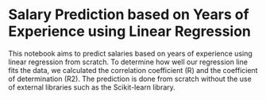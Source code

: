 # Salary Prediction based on Years of Experience using Linear Regression
This notebook aims to predict salaries based on years of experience using linear regression from scratch. To determine how well our regression line fits the data, we calculated the correlation coefficient (R) and the coefficient of determination (R2). The prediction is done from scratch without the use of external libraries such as the Scikit-learn library.
